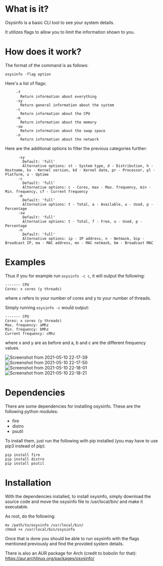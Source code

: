 # What is it?
Osysinfo is a basic CLI tool to see your system details. 

It utilizes flags to allow you to limit the information shown to you.

# How does it work?
The format of the command is as follows:

```
osysinfo -flag option
```

Here's a list of flags: 
```
     -f
       Return information about everything
     -sy
       Return general information about the system
     -c
       Return information about the CPU
     -m
       Return information about the memory
     -sw
       Return information about the swap space
     -n
       Return information about the network
```
       
       
Here are the additional options to filter the previous categories further:
```
      -sy
        Default: 'full'
        Alternative options: st - System type, d - Distribution, h - Hostname, kv - Kernel version, kd - Kernel date, pr - Processor, pl - Platform, u - Uptime
      -c
        Default: 'full'
        Alternative options: c - Cores, max - Max. frequency, min - Min. frequency, cf - Current frequency
      -m
        Default: 'full'
        Alternative options: t - Total, a - Available, u - Used, p - Percentage
      -sw
        Default: 'full'
        Alternative options: t - Total, f - Free, u - Used, p - Percentage
      -n
        Default: 'full'
        Alternative options: ip - IP address, n - Netmask, bip - Broadcast IP, ma - MAC address, mn - MAC netmask, bm - Broadcast MAC
```
# Examples
Thus if you for example run ```osysinfo -c c```, it will output the following:
```
------- CPU
Cores: x cores (y threads)
```
where x refers to your number of cores and y to your number of threads.


Simply running ```osysinfo -c``` wouĺd output:
```
------- CPU
Cores: x cores (y threads)
Max. frequency: aMhz
Min. frequency: bMhz
Current frequency: cMhz
```
where x and y are as before and a, b and c are the different frequency values.

![Screenshot from 2021-05-10 22-17-39](https://user-images.githubusercontent.com/60475104/117725471-dc84fa80-b1ed-11eb-8a7c-0657b0e1fb54.png)
![Screenshot from 2021-05-10 22-17-50](https://user-images.githubusercontent.com/60475104/117725489-e149ae80-b1ed-11eb-9d11-608ba28ea08c.png)
![Screenshot from 2021-05-10 22-18-01](https://user-images.githubusercontent.com/60475104/117725495-e27adb80-b1ed-11eb-9d72-39e4492f3c08.png)
![Screenshot from 2021-05-10 22-18-21](https://user-images.githubusercontent.com/60475104/117725498-e3137200-b1ed-11eb-9e65-845371b24401.png)


# Dependencies
There are some dependencies for installing osysinfo. These are the following python modules:

- fire
- distro
- psutil

To install them, just run the following with pip installed (you may have to use pip3 instead of pip):

```
pip install fire
pip install distro
pip install psutil
```
# Installation
With the dependencies installed, to install osysinfo, simply download the source code and move the osysinfo file to /usr/local/bin/ and make it executable.

As root, do the following:
```
mv /path/to/osysinfo /usr/local/bin/
chmod +x /usr/local/bin/osysinfo
```

Once that is done you should be able to run osysinfo with the flags mentioned previously and find the provided system details.

There is also an AUR package for Arch (credit to bobolin for that): https://aur.archlinux.org/packages/osysinfo/
